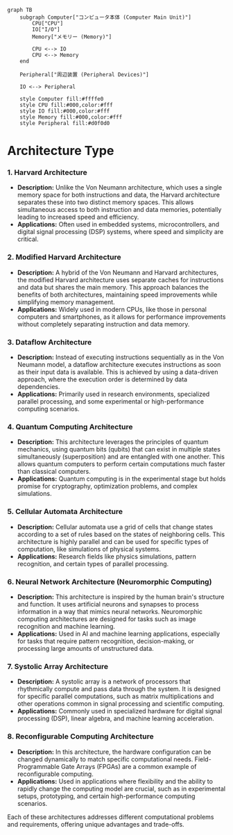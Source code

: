 ```mermaid
graph TB
    subgraph Computer["コンピュータ本体 (Computer Main Unit)"]
        CPU["CPU"]
        IO["I/O"]
        Memory["メモリー (Memory)"]
        
        CPU <--> IO
        CPU <--> Memory
    end
    
    Peripheral["周辺装置 (Peripheral Devices)"]
    
    IO <--> Peripheral
    
    style Computer fill:#ffffe0
    style CPU fill:#000,color:#fff
    style IO fill:#000,color:#fff
    style Memory fill:#000,color:#fff
    style Peripheral fill:#d0f0d0
```

# Architecture Type

### 1. **Harvard Architecture**

- **Description:** Unlike the Von Neumann architecture, which uses a single memory space for both instructions and data, the Harvard architecture separates these into two distinct memory spaces. This allows simultaneous access to both instruction and data memories, potentially leading to increased speed and efficiency.
- **Applications:** Often used in embedded systems, microcontrollers, and digital signal processing (DSP) systems, where speed and simplicity are critical.

### 2. **Modified Harvard Architecture**

- **Description:** A hybrid of the Von Neumann and Harvard architectures, the modified Harvard architecture uses separate caches for instructions and data but shares the main memory. This approach balances the benefits of both architectures, maintaining speed improvements while simplifying memory management.
- **Applications:** Widely used in modern CPUs, like those in personal computers and smartphones, as it allows for performance improvements without completely separating instruction and data memory.

### 3. **Dataflow Architecture**

- **Description:** Instead of executing instructions sequentially as in the Von Neumann model, a dataflow architecture executes instructions as soon as their input data is available. This is achieved by using a data-driven approach, where the execution order is determined by data dependencies.
- **Applications:** Primarily used in research environments, specialized parallel processing, and some experimental or high-performance computing scenarios.

### 4. **Quantum Computing Architecture**

- **Description:** This architecture leverages the principles of quantum mechanics, using quantum bits (qubits) that can exist in multiple states simultaneously (superposition) and are entangled with one another. This allows quantum computers to perform certain computations much faster than classical computers.
- **Applications:** Quantum computing is in the experimental stage but holds promise for cryptography, optimization problems, and complex simulations.

### 5. **Cellular Automata Architecture**

- **Description:** Cellular automata use a grid of cells that change states according to a set of rules based on the states of neighboring cells. This architecture is highly parallel and can be used for specific types of computation, like simulations of physical systems.
- **Applications:** Research fields like physics simulations, pattern recognition, and certain types of parallel processing.

### 6. **Neural Network Architecture (Neuromorphic Computing)**

- **Description:** This architecture is inspired by the human brain's structure and function. It uses artificial neurons and synapses to process information in a way that mimics neural networks. Neuromorphic computing architectures are designed for tasks such as image recognition and machine learning.
- **Applications:** Used in AI and machine learning applications, especially for tasks that require pattern recognition, decision-making, or processing large amounts of unstructured data.

### 7. **Systolic Array Architecture**

- **Description:** A systolic array is a network of processors that rhythmically compute and pass data through the system. It is designed for specific parallel computations, such as matrix multiplications and other operations common in signal processing and scientific computing.
- **Applications:** Commonly used in specialized hardware for digital signal processing (DSP), linear algebra, and machine learning acceleration.

### 8. **Reconfigurable Computing Architecture**

- **Description:** In this architecture, the hardware configuration can be changed dynamically to match specific computational needs. Field-Programmable Gate Arrays (FPGAs) are a common example of reconfigurable computing.
- **Applications:** Used in applications where flexibility and the ability to rapidly change the computing model are crucial, such as in experimental setups, prototyping, and certain high-performance computing scenarios.

Each of these architectures addresses different computational problems and requirements, offering unique advantages and trade-offs.
